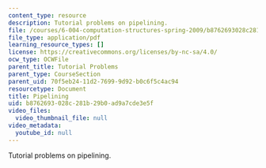 ```yaml
---
content_type: resource
description: Tutorial problems on pipelining.
file: /courses/6-004-computation-structures-spring-2009/b8762693028c281b29b0ad9a7cde3e5f_MIT6004s09tutor09.pdf
file_type: application/pdf
learning_resource_types: []
license: https://creativecommons.org/licenses/by-nc-sa/4.0/
ocw_type: OCWFile
parent_title: Tutorial Problems
parent_type: CourseSection
parent_uid: 70f5eb24-11d2-7699-9d92-b0c6f5c4ac94
resourcetype: Document
title: Pipelining
uid: b8762693-028c-281b-29b0-ad9a7cde3e5f
video_files:
  video_thumbnail_file: null
video_metadata:
  youtube_id: null
---
```

Tutorial problems on pipelining.
